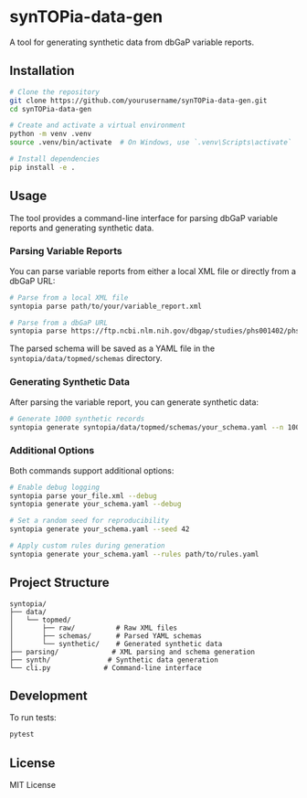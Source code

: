 # synTOPia-data-gen

A tool for generating synthetic data from dbGaP variable reports.

## Installation

```bash
# Clone the repository
git clone https://github.com/yourusername/synTOPia-data-gen.git
cd synTOPia-data-gen

# Create and activate a virtual environment
python -m venv .venv
source .venv/bin/activate  # On Windows, use `.venv\Scripts\activate`

# Install dependencies
pip install -e .
```

## Usage

The tool provides a command-line interface for parsing dbGaP variable reports and generating synthetic data.

### Parsing Variable Reports

You can parse variable reports from either a local XML file or directly from a dbGaP URL:

```bash
# Parse from a local XML file
syntopia parse path/to/your/variable_report.xml

# Parse from a dbGaP URL
syntopia parse https://ftp.ncbi.nlm.nih.gov/dbgap/studies/phs001402/phs001402.v3.p1/pheno_variable_summaries/phs001402.v3.pht008239.v1.p1.TOPMed_WGS_Mayo_VTE_Subject_Phenotypes.var_report.xml
```

The parsed schema will be saved as a YAML file in the `syntopia/data/topmed/schemas` directory.

### Generating Synthetic Data

After parsing the variable report, you can generate synthetic data:

```bash
# Generate 1000 synthetic records
syntopia generate syntopia/data/topmed/schemas/your_schema.yaml --n 1000 --output syntopia/data/topmed/synthetic
```

### Additional Options

Both commands support additional options:

```bash
# Enable debug logging
syntopia parse your_file.xml --debug
syntopia generate your_schema.yaml --debug

# Set a random seed for reproducibility
syntopia generate your_schema.yaml --seed 42

# Apply custom rules during generation
syntopia generate your_schema.yaml --rules path/to/rules.yaml
```

## Project Structure

```
syntopia/
├── data/
│   └── topmed/
│       ├── raw/          # Raw XML files
│       ├── schemas/      # Parsed YAML schemas
│       └── synthetic/    # Generated synthetic data
├── parsing/             # XML parsing and schema generation
├── synth/              # Synthetic data generation
└── cli.py             # Command-line interface
```

## Development

To run tests:

```bash
pytest
```

## License

MIT License
